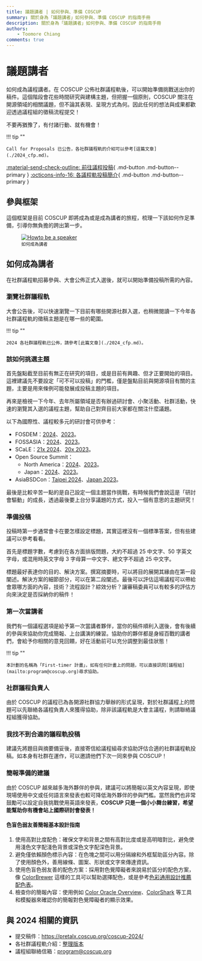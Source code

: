 ```yaml
---
title: 議題講者 | 如何參與、準備 COSCUP
summary: 關於身為「議題講者」如何參與、準備 COSCUP 的指南手冊
description: 關於身為「議題講者」如何參與、準備 COSCUP 的指南手冊
authors:
    - Toomore Chiang
comments: true
---
```


# 議題講者

如何成為議程講者。在 COSCUP 公佈社群議程軌後，可以開始準備挑戰送出你的稿件。這個階段會花些時間研究與建構主題，但把握一個原則，COSCUP 關注在開源領域的相關議題，但不論其表現、呈現方式為何。因此任何的想法與成果都歡迎透過議程組的徵稿流程提交！

不要再猶豫了，有付諸行動、就有機會！

!!! tip ""

    Call for Proposals 已公告，各社群議程軌的介紹可以參考[這篇文章](./2024_cfp.md)。

[:material-send-check-outline: 前往議程投稿](https://pretalx.coscup.org/coscup-2024/){ .md-button .md-button--primary }
[:octicons-info-16: 各議程軌投稿簡介](./2024_cfp.md){ .md-button .md-button--primary }

## 參與框架

這個框架是目前 COSCUP 即將成為或是成為講者的旅程，梳理一下該如何作足準備，引導你無負擔的跨出第一步。

<figure markdown>
  <a href="https://volunteer.coscup.org/doc/docs_coscup_howto_speaker.svg">
    <img alt="Howto be a speaker" src="https://volunteer.coscup.org/doc/docs_coscup_howto_speaker.svg">
  </a>
  <figcaption><small>如何成為講者</small></figcaption>
</figure>

## 如何成為講者

在社群議程軌招募參與、大會公佈正式入選後，就可以開始準備投稿所需的內容。

### 瀏覽社群議程軌

大會公告後，可以快速瀏覽一下目前有哪些開源社群入選，也稍微閱讀一下今年各社群議程軌的徵稿主題是在哪一些的範圍。

!!! tip ""

    2024 各社群議程軌已公佈，請參考[此篇文章](./2024_cfp.md)。

### 該如何挑選主題

首先盤點截至目前有無正在研究的項目，或是目前有興趣、但才正要開始的項目。這裡建議先不要設定「可不可以投稿」的門檻，僅是盤點目前與開源項目有關的主題，主要是用來條例可能發展成投稿主題的項目。

再來是檢視一下今年、去年所屬領域是否有辦過研討會、小聚活動、社群活動，快速的瀏覽其入選的議程主題，幫助自己對齊目前大家都在關注什麼議題。

以下為國際性、議程較多元的研討會可供參考：

- FOSDEM：[2024](https://fosdem.org/2024/)、[2023](https://archive.fosdem.org/2023/)。
- FOSSASIA：[2024](https://eventyay.com/e/55d2a466)、[2023](https://eventyay.com/e/7cfe0771)。
- SCaLE：[21x 2024](https://www.socallinuxexpo.org/scale/21x)、[20x 2023](https://www.socallinuxexpo.org/scale/20x)。
- Open Source Summit：
    - North America：[2024](https://events.linuxfoundation.org/open-source-summit-north-america/)、[2023](https://events.linuxfoundation.org/archive/2023/open-source-summit-north-america/)。
    - Japan：[2024](https://events.linuxfoundation.org/open-source-summit-japan/)、[2023](https://events.linuxfoundation.org/archive/2023/open-source-summit-japan/)。
- AsiaBSDCon：[Taipei 2024](https://2024.asiabsdcon.org/)、[Japan 2023](https://2023.asiabsdcon.org/)。

最後是比較辛苦一點的是自己設定一個主題當作挑戰，有時候我們會說這是「研討會驅動」的成長，透過最後要上台分享議題的方式，投入一個有意思的主題研究！

### 準備投稿

投稿時第一步通常會卡在要怎樣設定標題，其實這裡沒有一個標準答案，但有些建議可以參考看看。

首先是標題字數，考慮到在各方面排版問題，大約不超過 25 中文字、50 字英文字母，或混用時英文字母 3 字母算一中文字、總文字不超過 25 中文字。

標題最好表達你的目的、解決方案。撰寫摘要時，可以將目的展開其緣由在第一段闡述。解決方案的細節部分，可以在第二段闡述。最後可以評估這場議程可以帶給會眾哪方面的內容，技術？流程設計？綜效分析？讓審稿委員可以有較多的評估方向來決定是否採納你的稿件！

### 第一次當講者

我們有一個議程選項是給予第一次當講者夥伴，當你的稿件順利入選後，會有後續的參與來協助你完成簡報、上台講演的練習。協助你的夥伴都是身經百戰的講者們，會給予你相關的意見回饋，好在活動前可以充分調整到最佳狀態！

!!! tip ""

    本計劃的名稱為「First-timer 計畫」，如有任何計畫上的問題，可以直接訊問[議程組](mailto:program@coscup.org)尋求協助。

### 社群議程負責人

由於 COSCUP 的議程已為各開源社群協力舉辦的形式呈現，對於社群議程上的問題可以先聯絡各議程負責人來獲得協助，除非該議程軌是大會主議程，則請聯絡議程組獲得協助。

### 我找不到合適的議程軌投稿

建議先將題目與摘要備妥後，直接寄信給議程組尋求協助評估合適的社群議程軌投稿。如本身有社群在運作，可以邀請他們下次一同來參與 COSCUP！

### 簡報準備的建議

由於 COSCUP 越來越多海外夥伴的參與，建議可以將簡報以英文內容呈現，即使現場使用中文或任何語言來發表也較可降低海外夥伴的參與門檻。當然我們也非常鼓勵可以設定自我挑戰使用英語來發表，**COSCUP 只是一個小小舞台練習，希望能幫助你有機會站上國際研討會發表！**

#### 色盲色弱友善簡報基本設計指南

1. 使用高對比度配色：確保文字和背景之間有高對比度或是高明暗對比，避免使用淺色文字配淺色背景或深色文字配深色背景。
2. 避免僅依賴顏色標示內容：在色塊之間可以用分隔線和外框幫助區分內容。除了使用顏色外，善用線條、圖案、形狀或文字來傳達資訊。
3. 使用色盲色弱友善的配色方案：採用對色覺障礙者來說易於區分的配色方案，像 [ColorBrewer](https://colorbrewer2.org/#type=sequential&scheme=BuGn&n=3) 這樣的工具可以幫助選擇配色，或是參考[色彩通用設計推薦配色表](https://cudo.jp/?page_id=1565)。
4. 檢查你的簡報內容：使用例如 [Color Oracle Overview](https://colororacle.org/)、[ColorShark](https://colorshark.io/) 等工具和模擬器來確認你的簡報對色覺障礙者的顯示效果。

## 與 2024 相關的資訊

- 提交稿件：<https://pretalx.coscup.org/coscup-2024/>
- 各社群議程軌介紹：[整理版本](./2024_cfp.md)
- 議程組聯絡信箱：<program@coscup.org>
